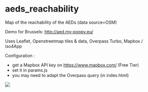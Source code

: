 # aeds_reachability
Map of the reachability of the AEDs (data source=OSM)

Demo for Brussels: http://aed.my-poppy.eu/

Uses Leaflet, Openstreetmap tiles & data, Overpass Turbo, Mapbox / iso4App

Configuration :
 - get a Mapbox API key on https://www.mapbox.com/ (Free Tier)
 - set it in params.js
 - you may need to adapt the Overpass query (in index.html)

![](https://docs.my-poppy.eu/aeds_reachability.png)
